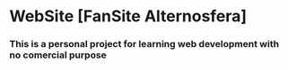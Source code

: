 # WebSite [FanSite Alternosfera]

### This is a personal project for learning web development with no comercial purpose
